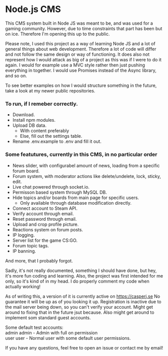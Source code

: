# Node.js CMS
This CMS system built in Node JS was meant to be, and was used for a gaming community. However, due to time constraints that part has been but on ice. Therefore I'm opening this up to the public.

Please note, I used this project as a way of learning Node JS and a lot of general things about web development. Therefore a lot of code will differ and not follow the same design or way of functioning. It does also not represent how I would attack as big of a project as this was if I were to do it again. I would for example use a MVC style rather then just pushing everything in together. I would use Promises instead of the Async library, and so on. 

To see better examples on how I would structure something in the future, take a look at my newer public repositories.

### To run, if I remeber correctly.
- Download.
- Install npm modules.
- Upload DB data.
  - With content preferably
  - Else, fill out the settings table.
- Rename .env.example to .env and fill it out.

### Some featutures, currently in this CMS, in no particular order
- News slider, with configurabel amount of news, loading from a specific forum board.
- Forum system, with moderator actions like delete/undelete, lock, sticky, edit.
- Live chat powered through socket.io.
- Permisson based system through MySQL DB.
- Hide topics and/or boards from main page for specific users.
  - Only available through database modification directly.
- Connect account to Steam API.
- Verify account through email.
- Reset password through email.
- Upload and crop profile picture.
- Reactions system on forum posts.
- IP logging.
- Server list for the game CS:GO.
- Forum topic tags.
- IP banning. 

And more, that I probably forgot.

Sadly, it's not really documented, something I should have done, but hey, it's more fun coding and learning. Also, the project was first intended for me only, so it's kind of in my head. I do properly comment my code when actually working!

As of writing this, a version of it is currently active on https://casperj.se
No guarantee it will be up as of you looking it up. Registration is inactive due to the mail server being down, so you can't verify your account. Might get around to fixing that in the future jsut because. Also might get around to implement som standard guest accounts.


Some default test accounts:  
admin admin - Admin with full on permission  
user user - Normal user with some default user permissions.  


If you have any questions, feel free to open an issue or contact me by email!
